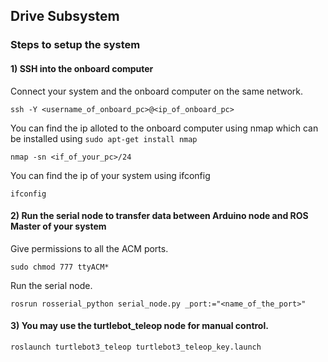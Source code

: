 ## Drive Subsystem

### Steps to setup the system

#### 1) SSH into the onboard computer 
Connect your system and the onboard computer on the same network.
```
ssh -Y <username_of_onboard_pc>@<ip_of_onboard_pc>
```
You can find the ip alloted to the onboard computer using nmap which can be installed using ``sudo apt-get install nmap``
```
nmap -sn <if_of_your_pc>/24
```
You can find the ip of your system using ifconfig
```
ifconfig
```

#### 2) Run the serial node to transfer data between Arduino node and ROS Master of your system

Give permissions to all the ACM ports.
```
sudo chmod 777 ttyACM*
```
Run the serial node.
```
rosrun rosserial_python serial_node.py _port:="<name_of_the_port>"
```

#### 3) You may use the turtlebot_teleop node for manual control.
```
roslaunch turtlebot3_teleop turtlebot3_teleop_key.launch
```
